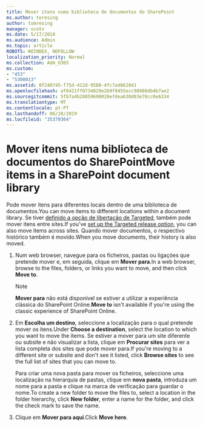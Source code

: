 ```yaml
---
title: Mover itens numa biblioteca de documentos do SharePoint
ms.author: toresing
author: tomresing
manager: scotv
ms.date: 5/17/2018
ms.audience: Admin
ms.topic: article
ROBOTS: NOINDEX, NOFOLLOW
localization_priority: Normal
ms.collection: Adm_O365
ms.custom:
- "453"
- "5300013"
ms.assetid: 8f240745-f75d-412d-9588-4fc7ad862041
ms.openlocfilehash: af0421ff0734829e2b9f9455ecc98960db4b7ae2
ms.sourcegitcommit: 5fb7a4b28859690020efdea630d03e70cc0e6334
ms.translationtype: MT
ms.contentlocale: pt-PT
ms.lasthandoff: 06/28/2019
ms.locfileid: "35379364"
---
```

# <a name="move-items-in-a-sharepoint-document-library"></a><span data-ttu-id="3de5c-102">Mover itens numa biblioteca de documentos do SharePoint</span><span class="sxs-lookup"><span data-stu-id="3de5c-102">Move items in a SharePoint document library</span></span>

<span data-ttu-id="3de5c-103">Pode mover itens para diferentes locais dentro de uma biblioteca de documentos.</span><span class="sxs-lookup"><span data-stu-id="3de5c-103">You can move items to different locations within a document library.</span></span> <span data-ttu-id="3de5c-104">Se tiver [definido a opção de libertação de Targeted](https://go.microsoft.com/fwlink/?linkid=622980), também pode mover itens entre sites.</span><span class="sxs-lookup"><span data-stu-id="3de5c-104">If you've [set up the Targeted release option](https://go.microsoft.com/fwlink/?linkid=622980), you can also move items across sites.</span></span> <span data-ttu-id="3de5c-105">Quando mover documentos, o respectivo histórico também é movido.</span><span class="sxs-lookup"><span data-stu-id="3de5c-105">When you move documents, their history is also moved.</span></span>
  
1. <span data-ttu-id="3de5c-106">Num web browser, navegue para os ficheiros, pastas ou ligações que pretende mover e, em seguida, clique em **Mover para**.</span><span class="sxs-lookup"><span data-stu-id="3de5c-106">In a web browser, browse to the files, folders, or links you want to move, and then click **Move to**.</span></span>

    > [!NOTE]
    > <span data-ttu-id="3de5c-107">**Mover para** não está disponível se estiver a utilizar a experiência clássica do SharePoint Online.</span><span class="sxs-lookup"><span data-stu-id="3de5c-107">**Move to** isn't available if you're using the classic experience of SharePoint Online.</span></span>
  
2. <span data-ttu-id="3de5c-108">Em **Escolha um destino**, seleccione a localização para o qual pretende mover os itens.</span><span class="sxs-lookup"><span data-stu-id="3de5c-108">Under **Choose a destination**, select the location to which you want to move the items.</span></span> <span data-ttu-id="3de5c-109">Se estiver a mover para um site diferente ou subsite e não visualizar a lista, clique em **Procurar sites** para ver a lista completa dos sites que pode mover para.</span><span class="sxs-lookup"><span data-stu-id="3de5c-109">If you're moving to a different site or subsite and don't see it listed, click **Browse sites** to see the full list of sites that you can move to.</span></span>

    <span data-ttu-id="3de5c-110">Para criar uma nova pasta para mover os ficheiros, seleccione uma localização na hierarquia de pastas, clique em **nova pasta**, introduza um nome para a pasta e clique na marca de verificação para guardar o nome.</span><span class="sxs-lookup"><span data-stu-id="3de5c-110">To create a new folder to move the files to, select a location in the folder hierarchy, click **New folder**, enter a name for the folder, and click the check mark to save the name.</span></span>

3. <span data-ttu-id="3de5c-111">Clique em **Mover para aqui**.</span><span class="sxs-lookup"><span data-stu-id="3de5c-111">Click **Move here**.</span></span>

